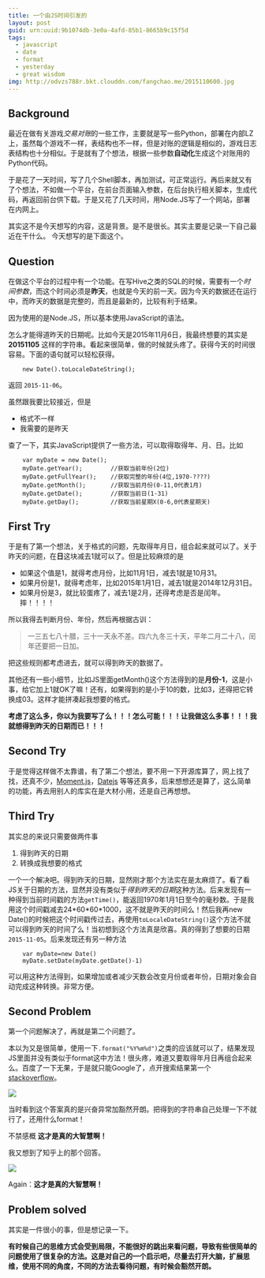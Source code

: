 ```yaml
---
title: 一个由JS时间引发的
layout: post
guid: urn:uuid:9b1074db-3e0a-4afd-85b1-8665b9c15f5d
tags:
  - javascript
  - date
  - format
  - yesterday
  - great wisdom
img: http://odvzs788r.bkt.clouddn.com/fangchao.me/2015110600.jpg
---
```


## Background

最近在做有关游戏*交易对账*的一些工作，主要就是写一些Python，部署在内部LZ上，虽然每个游戏不一样，表结构也不一样，但是对账的逻辑是相似的，游戏日志表结构也十分相似。于是就有了个想法，根据一些参数**自动化**生成这个对账用的Python代码。

于是花了一天时间，写了几个Shell脚本，再加测试，可正常运行。再后来就又有了个想法，不如做一个平台，在前台页面输入参数，在后台执行相关脚本，生成代码，再返回前台供下载。于是又花了几天时间，用Node.JS写了一个网站，部署在内网上。

其实这不是今天想写的内容，这是背景。是不是很长。其实主要是记录一下自己最近在干什么。
今天想写的是下面这个。

## Question

在做这个平台的过程中有一个功能。在写Hive之类的SQL的时候，需要有一个*时间参数*，而这个时间必须是**昨天**，也就是今天的前一天。因为今天的数据还在运行中，而昨天的数据是完整的，而且是最新的，比较有利于结果。

因为使用的是Node.JS，所以基本使用JavaScript的语法。

怎么才能得道昨天的日期呢。比如今天是2015年11月6日，我最终想要的其实是 **20151105** 这样的字符串。看起来很简单，做的时候就头疼了。获得今天的时间很容易。下面的语句就可以轻松获得。

		new Date().toLocaleDateString();

返回 ```2015-11-06```。

虽然跟我要比较接近，但是

* 格式不一样
* 我需要的是昨天

查了一下，其实JavaScript提供了一些方法，可以取得取得年、月、日。比如

		var myDate = new Date();
		myDate.getYear();        //获取当前年份(2位)
		myDate.getFullYear();    //获取完整的年份(4位,1970-????)
		myDate.getMonth();       //获取当前月份(0-11,0代表1月)
		myDate.getDate();        //获取当前日(1-31)
		myDate.getDay();         //获取当前星期X(0-6,0代表星期天)

## First Try
于是有了第一个想法，关于格式的问题，先取得年月日，组合起来就可以了。关于昨天的问题，在**日**这块减去1就可以了。但是比较麻烦的是

* 如果这个值是1，就得考虑月份，比如11月1日，减去1就是10月31。
* 如果月份是1，就得考虑年，比如2015年1月1日，减去1就是2014年12月31日。
* 如果月份是3，就比较蛋疼了，减去1是2月，还得考虑是否是闰年。摔！！！！

所以我得去判断月份、年份，然后再根据古训：

> 一三五七八十腊，三十一天永不差。四六九冬三十天，平年二月二十八，闰年还要把一日加。

把这些规则都考虑进去，就可以得到昨天的数据了。

其他还有一些小细节，比如JS里面getMonth()这个方法得到的是**月份-1**，这是小事，给它加上1就OK了嘛！还有，如果得到的是小于10的数，比如3，还得把它转换成03。这样才能拼凑起我想要的格式。

**考虑了这么多，你以为我要写了么！！！怎么可能！！！让我做这么多事！！！我就想得到昨天的日期而已！！！**

## Second Try

于是觉得这样做不太靠谱，有了第二个想法，要不用一下开源库算了，网上找了找，还真不少，[Moment.js](http://momentjs.cn/)，[Datejs](http://www.datejs.com/) 等等还真多，后来想想还是算了，这么简单的功能，再去用别人的库实在是大材小用，还是自己再想想。

## Third Try

其实总的来说只需要做两件事

1.  得到昨天的日期 
2.  转换成我想要的格式

一个一个解决吧。得到昨天的日期，显然刚才那个方法实在是太麻烦了。看了看JS关于日期的方法，显然并没有类似于*得到昨天的日期*这种方法。后来发现有一种得到当前时间戳的方法```getTime()```，能返回1970年1月1日至今的毫秒数。于是我用这个时间戳减去24\*60\*60\*1000，这不就是昨天的时间么！然后我再new Date()的时候把这个时间戳传过去，再使用```toLocaleDateString()```这个方法不就可以得到昨天的时间了么！当初想到这个方法真是欣喜。真的得到了想要的日期```2015-11-05```。后来发现还有另一种方法

		var myDate=new Date()
		myDate.setDate(myDate.getDate()-1)

可以用这种方法得到，如果增加或者减少天数会改变月份或者年份，日期对象会自动完成这种转换。非常方便。

## Second Problem

第一个问题解决了，再就是第二个问题了。

本以为又是很简单，使用一下```.format("%Y%m%d")```之类的应该就可以了，结果发现JS里面并没有类似于format这中方法！很头疼，难道又要取得年月日再组合起来么。百度了一下无果，于是就只能Google了，点开搜索结果第一个
[stackoverflow](http://stackoverflow.com/questions/10645994/node-js-how-to-format-a-date-string-in-utc "stackoverflow")。

![](http://odvzs788r.bkt.clouddn.com/fangchao.me/2015110601.png)

当时看到这个答案真的是兴奋异常加豁然开朗。把得到的字符串自己处理一下不就行了，还用什么format！

不禁感概  **这才是真的大智慧啊！**

我又想到了知乎上的那个回答。

![](http://odvzs788r.bkt.clouddn.com/fangchao.me/2015110602.png)

Again：**这才是真的大智慧啊！**


## Problem solved

其实是一件很小的事，但是想记录一下。

**有时候自己的思维方式会受到局限，不能很好的跳出来看问题，导致有些很简单的问题使用了很复杂的方法。这是对自己的一个启示吧，尽量去打开大脑，扩展思维，使用不同的角度，不同的方法去看待问题，有时候会豁然开朗。**
